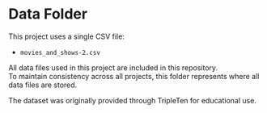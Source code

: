 # Data Folder

This project uses a single CSV file:

- `movies_and_shows-2.csv`

All data files used in this project are included in this repository.  
To maintain consistency across all projects, this folder represents where all data files are stored.

The dataset was originally provided through TripleTen for educational use.
